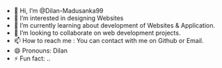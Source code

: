 - 👋 Hi, I’m @Dilan-Madusanka99
- 👀 I’m interested in designing Websites
- 🌱 I’m currently learning about development of Websites & Application.
- 💞️ I’m looking to collaborate on web development projects.
- 📫 How to reach me : You can contact with me on Github or Email.
- 😄 Pronouns: Dilan
- ⚡ Fun fact: ..

<!---
Dilan-Madusanka99/Dilan-Madusanka99 is a ✨ special ✨ repository because its `README.md` (this file) appears on your GitHub profile.
You can click the Preview link to take a look at your changes.
--->
